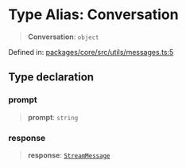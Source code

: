 # Type Alias: Conversation

> **Conversation**: `object`

Defined in: [packages/core/src/utils/messages.ts:5](https://github.com/GeoDaCenter/openassistant/blob/95db62ddd98ea06cccc7750f9f0e37556d8bf20e/packages/core/src/utils/messages.ts#L5)

## Type declaration

### prompt

> **prompt**: `string`

### response

> **response**: [`StreamMessage`](StreamMessage.md)
